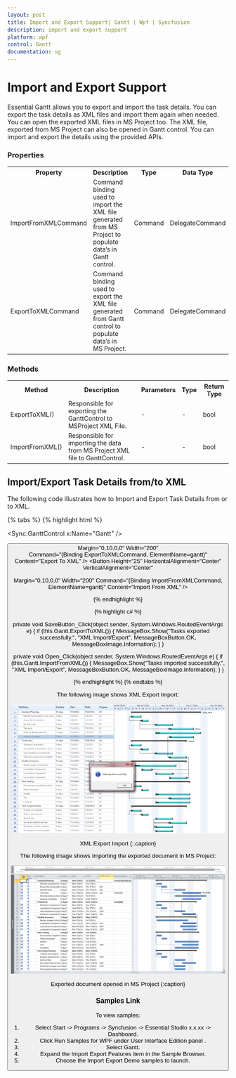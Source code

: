 ```yaml
---
layout: post
title: Import and Export Support| Gantt | Wpf | Syncfusion
description: import and export support
platform: wpf
control: Gantt
documentation: ug
---
```


# Import and Export Support

Essential Gantt allows you to export and import the task details. You can export the task details as XML files and import them again when needed. You can open the exported XML files in MS Project too. The XML file, exported from MS Project can also be opened in Gantt control. You can import and export the details using the provided APIs.

### Properties

<table>
<tr>
<th>
Property </th><th>
Description </th><th>
Type </th><th>
Data Type </th></tr>
<tr>
<td>
ImportFromXMLCommand</td><td>
Command binding used to import the XML file generated from MS Project to populate data’s in Gantt control.</td><td>
Command</td><td>
DelegateCommand</td></tr>
<tr>
<td>
ExportToXMLCommand</td><td>
Command binding used to export the XML file generated from Gantt control to populate data’s in MS Project.</td><td>
Command</td><td>
DelegateCommand</td></tr>
</table>


### Methods

<table>
<tr>
<th>
Method </th><th>
Description </th><th>
Parameters </th><th>
Type </th><th>
Return Type </th></tr>
<tr>
<td>
ExportToXML()</td><td>
Responsible for exporting the GanttControl to MSProject XML File.</td><td>
-</td><td>
-</td><td>
bool</td></tr>
<tr>
<td>
ImportFromXML()</td><td>
Responsible for importing the data from MS Project XML file to GanttControl.</td><td>
-</td><td>
-</td><td>
bool</td></tr>
</table>


## Import/Export Task Details from/to XML

The following code illustrates how to Import and Export Task Details from or to XML.

{% tabs  %}
{% highlight html %}


<Sync:GanttControl x:Name="Gantt" />


<StackPanel Orientation="Horizontal" HorizontalAlignment="Center">
<Button Height="25" HorizontalAlignment="Center" VerticalAlignment="Center" 

Margin="0,10,0,0" Width="200"                    
Command="{Binding ExportToXMLCommand, ElementName=gantt}"                    Content="Export To XML" />
<Button Height="25" HorizontalAlignment="Center" VerticalAlignment="Center" 

Margin="0,10,0,0" Width="200"
Command="{Binding ImportFromXMLCommand, ElementName=gantt}"
Content="Import From XML" />
</StackPanel>

{% endhighlight  %}

{% highlight c# %}



private void SaveButton_Click(object sender, System.Windows.RoutedEventArgs e)
{
if (this.Gantt.ExportToXML())
{
MessageBox.Show("Tasks exported successfully.", 
"XML Import/Export", 
MessageBoxButton.OK, 
MessageBoxImage.Information);
}
}

private void Open_Click(object sender, System.Windows.RoutedEventArgs e)
{
if (this.Gantt.ImportFromXML())
{
MessageBox.Show("Tasks imported successfully.", 
"XML Import/Export", 
MessageBoxButton.OK, 
MessageBoxImage.Information);
}
}


{% endhighlight  %}
{% endtabs  %}

The following image shows XML Export Import:



![](Import-and-Export-Support_images/Import-and-Export-Support_img1.png)



XML Export Import
{:.caption}



The following image shows Importing the exported document in MS Project: 



![](Import-and-Export-Support_images/Import-and-Export-Support_img2.png)



Exported document opened in MS Project
{:caption}



### Samples Link

To view samples: 

1. Select Start -> Programs -> Syncfusion -> Essential Studio x.x.xx -> Dashboard.
1. Click Run Samples for WPF under User Interface Edition panel .
2. Select Gantt.
3. Expand the Import Export Features item in the Sample Browser.
4. Choose the Import Export Demo samples to launch.



